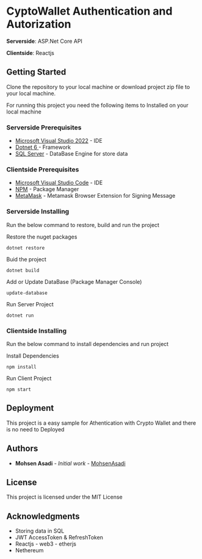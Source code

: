 # CyptoWallet Authentication and Autorization  

**Serverside**: ASP.Net Core API

**Clientside**: Reactjs

## Getting Started

Clone the repository to your local machine or download project zip file to your local machine.

For running this project you need the following items to Installed on your local machine

### Serverside Prerequisites

* [Microsoft Visual Studio 2022](https://visualstudio.microsoft.com/vs/) - IDE
* [Dotnet 6 ](https://maven.apache.org/) - Framework
* [SQL Server](https://www.microsoft.com/en-us/sql-server/sql-server-2019) - DataBase Engine for store data

### Clientside Prerequisites

* [Microsoft Visual Studio Code](https://code.visualstudio.com/download) - IDE
* [NPM](https://nodejs.org/en/download/) - Package Manager
* [MetaMask](https://metamask.io/) - Metamask Browser Extension for Signing Message


### Serverside Installing

Run the below command to restore, build and run the project

Restore the nuget packages
```
dotnet restore
```

Buid the project

```
dotnet build
```
Add or Update DataBase (Package Manager Console)

```
update-database
```
Run Server Project

```
dotnet run
```

### Clientside Installing

Run the below command to install dependencies and run project

Install Dependencies
```
npm install
```

Run Client Project

```
npm start
```


## Deployment

This project is a easy sample for Athentication with Crypto Wallet and there is no need to Deployed

## Authors

* **Mohsen Asadi** - *Initial work* - [MohsenAsadi](https://github.com/mohsenasadi501)


## License

This project is licensed under the MIT License

## Acknowledgments

* Storing data in SQL
* JWT AccessToken & RefreshToken
* Reactjs - web3 - etherjs
* Nethereum
